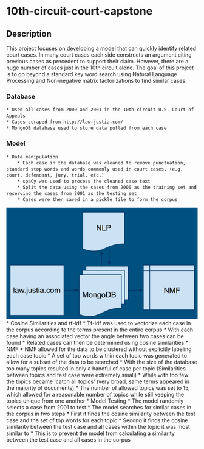 # 10th-circuit-court-capstone
## Description
This project focuses on developing a model that can quickly identify related court cases. In many court cases each side constructs an argument citing previous cases as precedent to support their claim. However, there are a huge number of cases just in the 10th circuit alone. The goal of this project is to go beyond a standard key word search using Natural Language Processing and Non-negative matrix factorizations to find similar cases.

### Database
    * Used all cases from 2000 and 2001 in the 10th circuit U.S. Court of Appeals
    * Cases scraped from http://law.justia.com/
    * MongoDB database used to store data pulled from each case

### Model
    * Data manipulation
        * Each case in the database was cleaned to remove punctuation, standard stop words and words commonly used in court cases. (e.g. court, defendant, jury, trial, etc.)
        * spaCy was used to process the cleaned case text
        * Split the data using the cases from 2000 as the training set and reserving the cases from 2001 as the testing set
        * Cases were then saved in a pickle file to form the corpus
![Alt text](/images/casedata.tiff)
    * Cosine Similarities and tf-idf
        * Tf-idf was used to vectorize each case in the corpus according to the terms present in the entire corpus
        * With each case having an associated vector the angle between two cases can be found
        * Related cases can then be determined using cosine similarities
    * NMF
        * NMF allowed for the data to be clustered without explicitly labeling each case topic
        * A set of top words within each topic was generated to allow for a subset of the data to be searched
        * With the size of the database too many topics resulted in only a handful of case per topic (Similarities between topics and test case were extremely small)
        * While with too few the topics became 'catch all topics' (very broad, same terms appeared in the majority of documents)
        * The number of allowed topics was set to 15, which allowed for a reasonable number of topics while still keeping the topics unique from one another
    * Model Testing
        * The model randomly selects a case from 2001 to test
        * The model searches for similar cases in the corpus in two steps
        * First it finds the cosine similarity between the test case and the set of top words for each topic
        * Second it finds the cosine similarity between the test case and all cases within the topic it was most similar to
        * This is to prevent the model from calculating a similarity between the test case and all cases in the corpus
